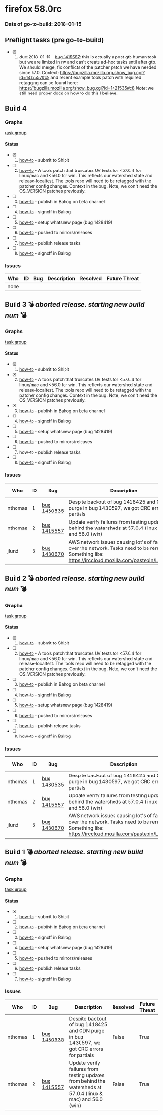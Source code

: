 # firefox 58.0rc

### Date of go-to-build: 2018-01-15

## Preflight tasks (pre go-to-build)
- [x] 1. due:2018-01-15 - [bug 1415557](https://bugzil.la/1415557): this is actually a post gtb human task but we are limited in rw and can't create ad-hoc tasks until after gtb. We should merge, fix conflicts of the patcher patch we have needed since 57.0. Context: https://bugzilla.mozilla.org/show_bug.cgi?id=1415557#c9 and recent example tools patch with required retagging can be found here: https://bugzilla.mozilla.org/show_bug.cgi?id=1421535#c8 *Note*: we still need proper docs on how to do this I believe.

## Build 4  

### Graphs
[task group](https://tools.taskcluster.net/push-inspector/#/ZQ5x4-6dR7W5DBGSIryEYg)


#### Status
- [x] 1.  [how-to](https://wiki.mozilla.org/Release:Release_Automation_on_Mercurial:Starting_a_Release#Submit_to_Ship_It)  - submit to Shipit
- [ ] 2.  [how-to](https://bugzilla.mozilla.org/show_bug.cgi?id=1415557#c16)  - A tools patch that truncates UV tests for <57.0.4 for linux/mac and <56.0 for win. This reflects our watershed state and release-localtest. The tools repo will need to be retagged with the patcher config changes. Context in the bug. Note, we don't need the OS_VERSION patches previously.
- [ ] 3.  [how-to](https://github.com/mozilla-releng/releasewarrior-2.0/wiki/Release-Promotion-Tasks#publish-the-release)  - publish in Balrog on beta channel
- [ ] 4.  [how-to](https://github.com/mozilla-releng/releasewarrior-2.0/wiki/Release-Promotion-Tasks#obtain-sign-offs-for-changes)  - signoff in Balrog
- [ ] 5.  [how-to](https://wiki.mozilla.org/Release:Release_Automation_on_Mercurial:Updates_through_Shipping#Set-up_whatsnew_page)  - setup whatsnew page (bug 1428419)
- [ ] 6.  [how-to](https://github.com/mozilla-releng/releasewarrior-2.0/wiki/Release-Promotion-Tasks#push-artifacts-to-releases-directory)  - pushed to mirrors/releases
- [ ] 7.  [how-to](https://github.com/mozilla-releng/releasewarrior-2.0/wiki/Release-Promotion-Tasks#publish-the-release)  - publish release tasks
- [ ] 8.  [how-to](https://github.com/mozilla-releng/releasewarrior-2.0/wiki/Release-Promotion-Tasks#obtain-sign-offs-for-changes)  - signoff in Balrog

### Issues
| Who                 | ID               | Bug                                                                 | Description                | Resolved                | Future Threat                |
| ------------------- | ---------------- | ------------------------------------------------------------------- | -------------------------- | ----------------------- | ---------------------------- |
| none | | | | | |

## Build 3  :bomb: _aborted release. starting new build num_ :bomb: 

### Graphs
[task group](https://tools.taskcluster.net/push-inspector/#/ELmfX3koT0GN-In8__rgXA)


#### Status
- [x] 1.  [how-to](https://wiki.mozilla.org/Release:Release_Automation_on_Mercurial:Starting_a_Release#Submit_to_Ship_It)  - submit to Shipit
- [x] 2.  [how-to](https://bugzilla.mozilla.org/show_bug.cgi?id=1415557#c16)  - A tools patch that truncates UV tests for <57.0.4 for linux/mac and <56.0 for win. This reflects our watershed state and release-localtest. The tools repo will need to be retagged with the patcher config changes. Context in the bug. Note, we don't need the OS_VERSION patches previously.
- [x] 3.  [how-to](https://github.com/mozilla-releng/releasewarrior-2.0/wiki/Release-Promotion-Tasks#publish-the-release)  - publish in Balrog on beta channel
- [x] 4.  [how-to](https://github.com/mozilla-releng/releasewarrior-2.0/wiki/Release-Promotion-Tasks#obtain-sign-offs-for-changes)  - signoff in Balrog
- [ ] 5.  [how-to](https://wiki.mozilla.org/Release:Release_Automation_on_Mercurial:Updates_through_Shipping#Set-up_whatsnew_page)  - setup whatsnew page (bug 1428419)
- [ ] 6.  [how-to](https://github.com/mozilla-releng/releasewarrior-2.0/wiki/Release-Promotion-Tasks#push-artifacts-to-releases-directory)  - pushed to mirrors/releases
- [ ] 7.  [how-to](https://github.com/mozilla-releng/releasewarrior-2.0/wiki/Release-Promotion-Tasks#publish-the-release)  - publish release tasks
- [ ] 8.  [how-to](https://github.com/mozilla-releng/releasewarrior-2.0/wiki/Release-Promotion-Tasks#obtain-sign-offs-for-changes)  - signoff in Balrog

### Issues
| Who                 | ID               | Bug                                                                 | Description                | Resolved                | Future Threat                |
| ------------------- | ---------------- | ------------------------------------------------------------------- | -------------------------- | ----------------------- | ---------------------------- |
| nthomas  | 1 | [bug 1430535](https://bugzil.la/1430535)        | Despite backout of bug 1418425 and CDN purge in bug 1430597, we got CRC errors for partials | True | False |
| nthomas  | 2 | [bug 1415557](https://bugzil.la/1415557)        | Update verify failures from testing updates from behind the watersheds at 57.0.4 (linux & mac) and 56.0 (win) | True | True |
| jlund  | 3 | [bug 1430670](https://bugzil.la/1430670)        | AWS network issues causing lot's of failures over the network. Tasks need to be rerun. Something like: https://irccloud.mozilla.com/pastebin/LulhGcoq/ | True | False |

## Build 2  :bomb: _aborted release. starting new build num_ :bomb: 

### Graphs
[task group](https://tools.taskcluster.net/push-inspector/#/cynEWCkRSZyGzr5qg_6fTA)


#### Status
- [x] 1.  [how-to](https://wiki.mozilla.org/Release:Release_Automation_on_Mercurial:Starting_a_Release#Submit_to_Ship_It)  - submit to Shipit
- [ ] 2.  [how-to](https://bugzilla.mozilla.org/show_bug.cgi?id=1415557#c16)  - A tools patch that truncates UV tests for <57.0.4 for linux/mac and <56.0 for win. This reflects our watershed state and release-localtest. The tools repo will need to be retagged with the patcher config changes. Context in the bug. Note, we don't need the OS_VERSION patches previously.
- [ ] 3.  [how-to](https://github.com/mozilla-releng/releasewarrior-2.0/wiki/Release-Promotion-Tasks#publish-the-release)  - publish in Balrog on beta channel
- [ ] 4.  [how-to](https://github.com/mozilla-releng/releasewarrior-2.0/wiki/Release-Promotion-Tasks#obtain-sign-offs-for-changes)  - signoff in Balrog
- [ ] 5.  [how-to](https://wiki.mozilla.org/Release:Release_Automation_on_Mercurial:Updates_through_Shipping#Set-up_whatsnew_page)  - setup whatsnew page (bug 1428419)
- [ ] 6.  [how-to](https://github.com/mozilla-releng/releasewarrior-2.0/wiki/Release-Promotion-Tasks#push-artifacts-to-releases-directory)  - pushed to mirrors/releases
- [ ] 7.  [how-to](https://github.com/mozilla-releng/releasewarrior-2.0/wiki/Release-Promotion-Tasks#publish-the-release)  - publish release tasks
- [ ] 8.  [how-to](https://github.com/mozilla-releng/releasewarrior-2.0/wiki/Release-Promotion-Tasks#obtain-sign-offs-for-changes)  - signoff in Balrog

### Issues
| Who                 | ID               | Bug                                                                 | Description                | Resolved                | Future Threat                |
| ------------------- | ---------------- | ------------------------------------------------------------------- | -------------------------- | ----------------------- | ---------------------------- |
| nthomas  | 1 | [bug 1430535](https://bugzil.la/1430535)        | Despite backout of bug 1418425 and CDN purge in bug 1430597, we got CRC errors for partials | False | True |
| nthomas  | 2 | [bug 1415557](https://bugzil.la/1415557)        | Update verify failures from testing updates from behind the watersheds at 57.0.4 (linux & mac) and 56.0 (win) | False | True |
| jlund  | 3 | [bug 1430670](https://bugzil.la/1430670)        | AWS network issues causing lot's of failures over the network. Tasks need to be rerun. Something like: https://irccloud.mozilla.com/pastebin/LulhGcoq/ | False | True |

## Build 1  :bomb: _aborted release. starting new build num_ :bomb: 

### Graphs
[task group](https://tools.taskcluster.net/push-inspector/#/HQFXrJxVQbi-Rqcpv41Thw)


#### Status
- [x] 1.  [how-to](https://wiki.mozilla.org/Release:Release_Automation_on_Mercurial:Starting_a_Release#Submit_to_Ship_It)  - submit to Shipit
- [ ] 2.  [how-to](https://github.com/mozilla-releng/releasewarrior-2.0/wiki/Release-Promotion-Tasks#publish-the-release)  - publish in Balrog on beta channel
- [ ] 3.  [how-to](https://github.com/mozilla-releng/releasewarrior-2.0/wiki/Release-Promotion-Tasks#obtain-sign-offs-for-changes)  - signoff in Balrog
- [ ] 4.  [how-to](https://wiki.mozilla.org/Release:Release_Automation_on_Mercurial:Updates_through_Shipping#Set-up_whatsnew_page)  - setup whatsnew page (bug 1428419)
- [ ] 5.  [how-to](https://github.com/mozilla-releng/releasewarrior-2.0/wiki/Release-Promotion-Tasks#push-artifacts-to-releases-directory)  - pushed to mirrors/releases
- [ ] 6.  [how-to](https://github.com/mozilla-releng/releasewarrior-2.0/wiki/Release-Promotion-Tasks#publish-the-release)  - publish release tasks
- [ ] 7.  [how-to](https://github.com/mozilla-releng/releasewarrior-2.0/wiki/Release-Promotion-Tasks#obtain-sign-offs-for-changes)  - signoff in Balrog

### Issues
| Who                 | ID               | Bug                                                                 | Description                | Resolved                | Future Threat                |
| ------------------- | ---------------- | ------------------------------------------------------------------- | -------------------------- | ----------------------- | ---------------------------- |
| nthomas  | 1 | [bug 1430535](https://bugzil.la/1430535)        | Despite backout of bug 1418425 and CDN purge in bug 1430597, we got CRC errors for partials | False | True |
| nthomas  | 2 | [bug 1415557](https://bugzil.la/1415557)        | Update verify failures from testing updates from behind the watersheds at 57.0.4 (linux & mac) and 56.0 (win) | False | True |

